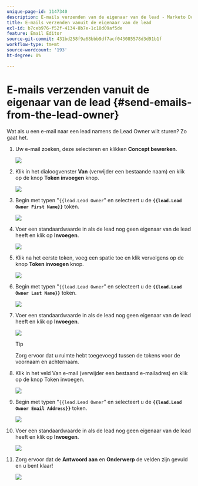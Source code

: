 ```yaml
---
unique-page-id: 1147340
description: E-mails verzenden van de eigenaar van de lead - Marketo Docs - Productdocumentatie
title: E-mails verzenden vanuit de eigenaar van de lead
exl-id: b7ceb976-f52f-4134-8b7e-1c18d09af5de
feature: Email Editor
source-git-commit: 431bd258f9a68bbb9df7acf043085578d3d91b1f
workflow-type: tm+mt
source-wordcount: '193'
ht-degree: 0%

---
```


# E-mails verzenden vanuit de eigenaar van de lead {#send-emails-from-the-lead-owner}

Wat als u een e-mail naar een lead namens de Lead Owner wilt sturen?  Zo gaat het.

1. Uw e-mail zoeken, deze selecteren en klikken **Concept bewerken**.

   ![](assets/one.png)

1. Klik in het dialoogvenster **Van** (verwijder een bestaande naam) en klik op de knop **Token invoegen** knop.

   ![](assets/two.png)

1. Begin met typen &quot;`{{lead.Lead Owner`&quot; en selecteert u de **`{{lead.Lead Owner First Name}}`** token.

   ![](assets/image2014-9-11-13-3a7-3a43.png)

1. Voer een standaardwaarde in als de lead nog geen eigenaar van de lead heeft en klik op **Invoegen**.

   ![](assets/image2014-9-11-13-3a7-3a58.png)

1. Klik na het eerste token, voeg een spatie toe en klik vervolgens op de knop **Token invoegen** knop.

   ![](assets/five.png)

1. Begin met typen &quot;`{{lead.Lead Owner`&quot; en selecteert u de **`{{lead.Lead Owner Last Name}}`** token.

   ![](assets/image2014-9-11-13-3a8-3a24.png)

1. Voer een standaardwaarde in als de lead nog geen eigenaar van de lead heeft en klik op **Invoegen**.

   ![](assets/image2014-9-11-13-3a8-3a39.png)

   >[!TIP]
   >
   >Zorg ervoor dat u ruimte hebt toegevoegd tussen de tokens voor de voornaam en achternaam.

1. Klik in het veld Van e-mail (verwijder een bestaand e-mailadres) en klik op de knop Token invoegen.

   ![](assets/eight.png)

1. Begin met typen &quot;`{{lead.Lead Owner`&quot; en selecteert u de **`{{lead.Lead Owner Email Address}}`** token.

   ![](assets/image2014-9-11-13-3a9-3a33.png)

1. Voer een standaardwaarde in als de lead nog geen eigenaar van de lead heeft en klik op **Invoegen**.

   ![](assets/ten.png)

1. Zorg ervoor dat de **Antwoord aan** en **Onderwerp** de velden zijn gevuld en u bent klaar!

   ![](assets/eleven.png)
